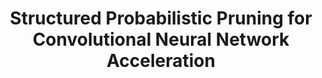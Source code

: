 ---
title: "Structured Probabilistic Pruning for Convolutional Neural Network Acceleration"
collection: publications
excerpt: '**Huan Wang**, Qiming Zhang, Yuehai Wang, Roland Hu, British Machine Vision Conference (BMVC), 2018. (**Oral**) [[<font color=#0099ff>paper</font>](http://bmvc2018.org/contents/papers/0870.pdf)]'
---
